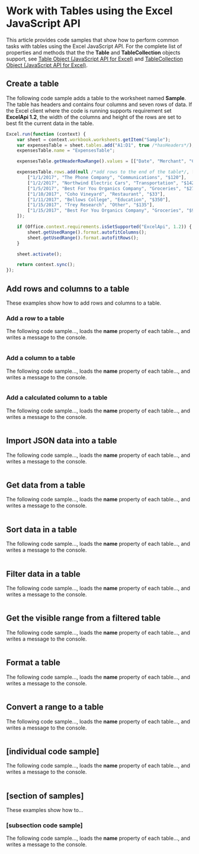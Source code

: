 # Work with Tables using the Excel JavaScript API

This article provides code samples that show how to perform common tasks with tables using the Excel JavaScript API. For the complete list of properties and methods that the the **Table** and **TableCollection** objects support, see [Table Object (JavaScript API for Excel)](../../reference/excel/table.md) and [TableCollection Object (JavaScript API for Excel)](../../reference/excel/tablecollection.md).

## Create a table

The following code sample adds a table to the worksheet named **Sample**. The table has headers and contains four columns and seven rows of data. If the Excel client where the code is running supports requirement set **ExcelApi 1.2**, the width of the columns and height of the rows are set to best fit the current data in the table.

```js
Excel.run(function (context) {
    var sheet = context.workbook.worksheets.getItem("Sample");
    var expensesTable = sheet.tables.add("A1:D1", true /*hasHeaders*/);
    expensesTable.name = "ExpensesTable";

    expensesTable.getHeaderRowRange().values = [["Date", "Merchant", "Category", "Amount"]];

    expensesTable.rows.add(null /*add rows to the end of the table*/, [
        ["1/1/2017", "The Phone Company", "Communications", "$120"],
        ["1/2/2017", "Northwind Electric Cars", "Transportation", "$142"],
        ["1/5/2017", "Best For You Organics Company", "Groceries", "$27"],
        ["1/10/2017", "Coho Vineyard", "Restaurant", "$33"],
        ["1/11/2017", "Bellows College", "Education", "$350"],
        ["1/15/2017", "Trey Research", "Other", "$135"],
        ["1/15/2017", "Best For You Organics Company", "Groceries", "$97"]
    ]);

    if (Office.context.requirements.isSetSupported("ExcelApi", 1.2)) {
        sheet.getUsedRange().format.autofitColumns();
        sheet.getUsedRange().format.autofitRows();
    }

    sheet.activate();

    return context.sync();
});
```

## Add rows and columns to a table

These examples show how to add rows and columns to a table.

### Add a row to a table

The following code sample..., loads the **name** property of each table..., and writes a message to the console.

```js
```

### Add a column to a table

The following code sample..., loads the **name** property of each table..., and writes a message to the console.

```js
```

### Add a calculated column to a table

The following code sample..., loads the **name** property of each table..., and writes a message to the console.

```js
```

## Import JSON data into a table

The following code sample..., loads the **name** property of each table..., and writes a message to the console.

```js
```

## Get data from a table

The following code sample..., loads the **name** property of each table..., and writes a message to the console.

```js
```

## Sort data in a table

The following code sample..., loads the **name** property of each table..., and writes a message to the console.

```js
```

## Filter data in a table

The following code sample..., loads the **name** property of each table..., and writes a message to the console.

```js
```

## Get the visible range from a filtered table

The following code sample..., loads the **name** property of each table..., and writes a message to the console.

```js
```

## Format a table

The following code sample..., loads the **name** property of each table..., and writes a message to the console.

```js
```

## Convert a range to a table

The following code sample..., loads the **name** property of each table..., and writes a message to the console.

```js
```















## [individual code sample]

The following code sample..., loads the **name** property of each table..., and writes a message to the console.

```js
```

## [section of samples]

These examples show how to...

### [subsection code sample]

The following code sample..., loads the **name** property of each table..., and writes a message to the console.

```js
```

